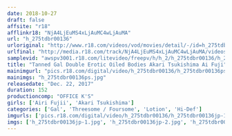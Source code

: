 ```yaml
---
date: 2018-10-27
draft: false
affsite: "r18"
afflinkr18: "NjA4LjEuMS4xLjAuMC4wLjAuMA"
url: "h_275tdbr00136"
urloriginal: "http://www.r18.com/videos/vod/movies/detail/-/id=h_275tdbr00136"
urlfinal: "http://media.r18.com/track/NjA4LjEuMS4xLjAuMC4wLjAuMA/videos/vod/movies/detail/-/id=h_275tdbr00136"
samplevid: "awspv3001.r18.com/litevideo/freepv/h/h_2/h_275tdbr00136/h_275tdbr00136_dmb_w.mp4"
title: "Tanned Gal Double Erotic Oiled Bodies Akari Tsukishima Ai Fuji"
mainimgurl: "pics.r18.com/digital/video/h_275tdbr00136/h_275tdbr00136ps.jpg"
mainimgs: "h_275tdbr00136ps.jpg"
releasedate: "Dec. 22, 2017"
duration: 152
productioncomp: "OFFICE K'S"
girls: ['Airi Fujii', 'Akari Tsukishima']
categories: ['Gal', 'Threesome / Foursome', 'Lotion', 'Hi-Def']
imgurls: ['pics.r18.com/digital/video/h_275tdbr00136/h_275tdbr00136jp-1.jpg', 'pics.r18.com/digital/video/h_275tdbr00136/h_275tdbr00136jp-2.jpg', 'pics.r18.com/digital/video/h_275tdbr00136/h_275tdbr00136jp-3.jpg', 'pics.r18.com/digital/video/h_275tdbr00136/h_275tdbr00136jp-4.jpg', 'pics.r18.com/digital/video/h_275tdbr00136/h_275tdbr00136jp-5.jpg', 'pics.r18.com/digital/video/h_275tdbr00136/h_275tdbr00136jp-6.jpg', 'pics.r18.com/digital/video/h_275tdbr00136/h_275tdbr00136jp-7.jpg', 'pics.r18.com/digital/video/h_275tdbr00136/h_275tdbr00136jp-8.jpg', 'pics.r18.com/digital/video/h_275tdbr00136/h_275tdbr00136jp-9.jpg', 'pics.r18.com/digital/video/h_275tdbr00136/h_275tdbr00136jp-10.jpg', 'pics.r18.com/digital/video/h_275tdbr00136/h_275tdbr00136jp-11.jpg', 'pics.r18.com/digital/video/h_275tdbr00136/h_275tdbr00136jp-12.jpg', 'pics.r18.com/digital/video/h_275tdbr00136/h_275tdbr00136jp-13.jpg', 'pics.r18.com/digital/video/h_275tdbr00136/h_275tdbr00136jp-14.jpg', 'pics.r18.com/digital/video/h_275tdbr00136/h_275tdbr00136jp-15.jpg', 'pics.r18.com/digital/video/h_275tdbr00136/h_275tdbr00136jp-16.jpg', 'pics.r18.com/digital/video/h_275tdbr00136/h_275tdbr00136jp-17.jpg', 'pics.r18.com/digital/video/h_275tdbr00136/h_275tdbr00136jp-18.jpg', 'pics.r18.com/digital/video/h_275tdbr00136/h_275tdbr00136jp-19.jpg', 'pics.r18.com/digital/video/h_275tdbr00136/h_275tdbr00136jp-20.jpg']
imgs: ['h_275tdbr00136jp-1.jpg', 'h_275tdbr00136jp-2.jpg', 'h_275tdbr00136jp-3.jpg', 'h_275tdbr00136jp-4.jpg', 'h_275tdbr00136jp-5.jpg', 'h_275tdbr00136jp-6.jpg', 'h_275tdbr00136jp-7.jpg', 'h_275tdbr00136jp-8.jpg', 'h_275tdbr00136jp-9.jpg', 'h_275tdbr00136jp-10.jpg', 'h_275tdbr00136jp-11.jpg', 'h_275tdbr00136jp-12.jpg', 'h_275tdbr00136jp-13.jpg', 'h_275tdbr00136jp-14.jpg', 'h_275tdbr00136jp-15.jpg', 'h_275tdbr00136jp-16.jpg', 'h_275tdbr00136jp-17.jpg', 'h_275tdbr00136jp-18.jpg', 'h_275tdbr00136jp-19.jpg', 'h_275tdbr00136jp-20.jpg']
---
```

